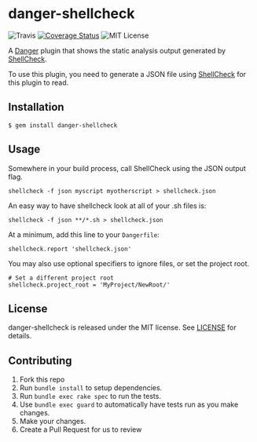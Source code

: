 # danger-shellcheck

![Travis](https://travis-ci.org/IntrepidPursuits/danger-shellcheck.svg)
[![Coverage Status](https://coveralls.io/repos/github/IntrepidPursuits/danger-shellcheck/badge.svg?branch=master)](https://coveralls.io/github/IntrepidPursuits/danger-shellcheck?branch=master)
![MIT License](https://img.shields.io/badge/license-MIT-blue.svg)

A [Danger](http://danger.systems/) plugin that shows the static analysis output generated by [ShellCheck](https://github.com/koalaman/shellcheck).

To use this plugin, you need to generate a JSON file using [ShellCheck](https://github.com/koalaman/shellcheck) for this plugin to read.

## Installation

    $ gem install danger-shellcheck

## Usage

Somewhere in your build process, call ShellCheck using the JSON output flag.

    shellcheck -f json myscript myotherscript > shellcheck.json

An easy way to have shellcheck look at all of your .sh files is:

    shellcheck -f json **/*.sh > shellcheck.json

At a minimum, add this line to your `Dangerfile`:

    shellcheck.report 'shellcheck.json'

You may also use optional specifiers to ignore files, or set the project root.

    # Set a different project root
    shellcheck.project_root = 'MyProject/NewRoot/'


## License
danger-shellcheck is released under the MIT license. See [LICENSE](https://github.com/IntrepidPursuits/danger-shellcheck/blob/master/LICENSE) for details.

## Contributing

1. Fork this repo
2. Run `bundle install` to setup dependencies.
3. Run `bundle exec rake spec` to run the tests.
4. Use `bundle exec guard` to automatically have tests run as you make changes.
5. Make your changes.
6. Create a Pull Request for us to review
